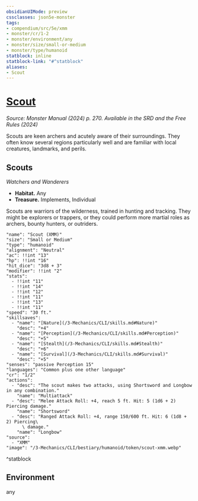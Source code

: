 ```yaml
---
obsidianUIMode: preview
cssclasses: json5e-monster
tags:
- compendium/src/5e/xmm
- monster/cr/1-2
- monster/environment/any
- monster/size/small-or-medium
- monster/type/humanoid
statblock: inline
statblock-link: "#^statblock"
aliases:
- Scout
---
```

# [Scout](3-Mechanics\CLI\bestiary\humanoid/scout-xmm.md)
*Source: Monster Manual (2024) p. 270. Available in the <span title='Systems Reference Document (5.2)'>SRD</span> and the Free Rules (2024)*  

Scouts are keen archers and acutely aware of their surroundings. They often know several regions particularly well and are familiar with local creatures, landmarks, and perils.

## Scouts

*Watchers and Wanderers*

- **Habitat.** Any  
- **Treasure.** Implements, Individual  

Scouts are warriors of the wilderness, trained in hunting and tracking. They might be explorers or trappers, or they could perform more martial roles as archers, bounty hunters, or outriders.

```statblock
"name": "Scout (XMM)"
"size": "Small or Medium"
"type": "humanoid"
"alignment": "Neutral"
"ac": !!int "13"
"hp": !!int "16"
"hit_dice": "3d8 + 3"
"modifier": !!int "2"
"stats":
  - !!int "11"
  - !!int "14"
  - !!int "12"
  - !!int "11"
  - !!int "13"
  - !!int "11"
"speed": "30 ft."
"skillsaves":
  - "name": "[Nature](/3-Mechanics/CLI/skills.md#Nature)"
    "desc": "+4"
  - "name": "[Perception](/3-Mechanics/CLI/skills.md#Perception)"
    "desc": "+5"
  - "name": "[Stealth](/3-Mechanics/CLI/skills.md#Stealth)"
    "desc": "+6"
  - "name": "[Survival](/3-Mechanics/CLI/skills.md#Survival)"
    "desc": "+5"
"senses": "passive Perception 15"
"languages": "Common plus one other language"
"cr": "1/2"
"actions":
  - "desc": "The scout makes two attacks, using Shortsword and Longbow in any combination."
    "name": "Multiattack"
  - "desc": "Melee Attack Roll: +4, reach 5 ft. Hit: 5 (1d6 + 2) Piercing damage."
    "name": "Shortsword"
  - "desc": "Ranged Attack Roll: +4, range 150/600 ft. Hit: 6 (1d8 + 2) Piercing\
      \ damage."
    "name": "Longbow"
"source":
  - "XMM"
"image": "/3-Mechanics/CLI/bestiary/humanoid/token/scout-xmm.webp"
```
^statblock

## Environment

any